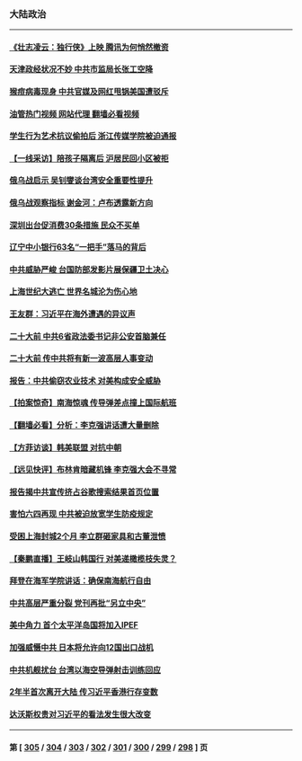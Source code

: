 ### 大陆政治
---
#### [《壮志凌云：独行侠》上映 腾讯为何悄然撤资](../../pages/ncid277/n13747452.md?05290045) 
#### [天津政经状况不妙 中共市监局长张工空降](../../pages/ncid277/n13747453.md?05290045) 
#### [猴痘病毒现身 中共官媒及网红甩锅美国遭驳斥](../../pages/ncid277/n13747230.md?05290045) 
#### [油管热门视频 网站代理 翻墙必看视频](http://209.222.30.114:81/youtube.html?05290045)
#### [学生行为艺术抗议偷拍后 浙江传媒学院被迫通报](../../pages/ncid277/n13747378.md?05290045) 
#### [【一线采访】陪孩子隔离后 沪居民回小区被拒](../../pages/ncid277/n13747354.md?05290045) 
#### [俄乌战启示 吴钊燮谈台湾安全重要性提升](../../pages/ncid277/n13747178.md?05290045) 
#### [俄乌战观察指标 谢金河：卢布透露新方向](../../pages/ncid277/n13747325.md?05290045) 
#### [深圳出台促消费30条措施 民众不买单](../../pages/ncid277/n13747351.md?05290045) 
#### [辽宁中小银行63名“一把手”落马的背后](../../pages/ncid277/n13747346.md?05290045) 
#### [中共威胁严峻 台国防部发影片展保疆卫土决心](../../pages/ncid277/n13747179.md?05290045) 
#### [上海世纪大逃亡 世界名城沦为伤心地](../../pages/ncid277/n13747294.md?05290045) 
#### [王友群：习近平在海外遭遇的异议声](../../pages/ncid277/n13747154.md?05290045) 
#### [二十大前 中共6省政法委书记非公安首脑兼任](../../pages/ncid277/n13747269.md?05290045) 
#### [二十大前 传中共将有新一波高层人事变动](../../pages/ncid277/n13747173.md?05290045) 
#### [报告：中共偷窃农业技术 对美构成安全威胁](../../pages/ncid277/n13747006.md?05290045) 
#### [【拍案惊奇】南海惊魂 传导弹差点撞上国际航班](../../pages/ncid277/n13746784.md?05290045) 
#### [【翻墙必看】分析：李克强讲话遭大量删除](../../pages/ncid277/n13747138.md?05290045) 
#### [【方菲访谈】韩美联盟 对抗中朝](../../pages/ncid277/n13747013.md?05290045) 
#### [【远见快评】布林肯暗藏机锋 李克强大会不寻常](../../pages/ncid277/n13747038.md?05290045) 
#### [报告揭中共宣传挤占谷歌搜索结果首页位置](../../pages/ncid277/n13746870.md?05290045) 
#### [害怕六四再现 中共被迫放宽学生防疫规定](../../pages/ncid277/n13747009.md?05290045) 
#### [受困上海封城2个月 李立群砸家具和古董泄愤](../../pages/ncid277/n13747007.md?05290045) 
#### [【秦鹏直播】王岐山韩国行 对美递橄榄枝失灵？](../../pages/ncid277/n13746999.md?05290045) 
#### [拜登在海军学院讲话：确保南海航行自由](../../pages/ncid277/n13746988.md?05290045) 
#### [中共高层严重分裂 党刊再批“另立中央”](../../pages/ncid277/n13747012.md?05290045) 
#### [美中角力 首个太平洋岛国将加入IPEF](../../pages/ncid277/n13746926.md?05290045) 
#### [加强威慑中共 日本将允许向12国出口战机](../../pages/ncid277/n13746894.md?05290045) 
#### [中共机舰扰台 台湾以海空导弹射击训练回应](../../pages/ncid277/n13746880.md?05290045) 
#### [2年半首次离开大陆 传习近平香港行存变数](../../pages/ncid277/n13746876.md?05290045) 
#### [达沃斯权贵对习近平的看法发生很大改变](../../pages/ncid277/n13746167.md?05290045) 

---
#### 第 [ [305](./305.md?05290045) / [304](./304.md?05290045) / [303](./303.md?05290045) / [302](./302.md?05290045) / [301](./301.md?05290045) / [300](./300.md?05290045) / [299](./299.md?05290045) / [298](./298.md?05290045) ] 页
